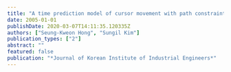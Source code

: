 ```yaml
---
title: "A time prediction model of cursor movement with path constraints"
date: 2005-01-01
publishDate: 2020-03-07T14:11:35.120335Z
authors: ["Seung-Kweon Hong", "Sungil Kim"]
publication_types: ["2"]
abstract: ""
featured: false
publication: "*Journal of Korean Institute of Industrial Engineers*"
---
```



